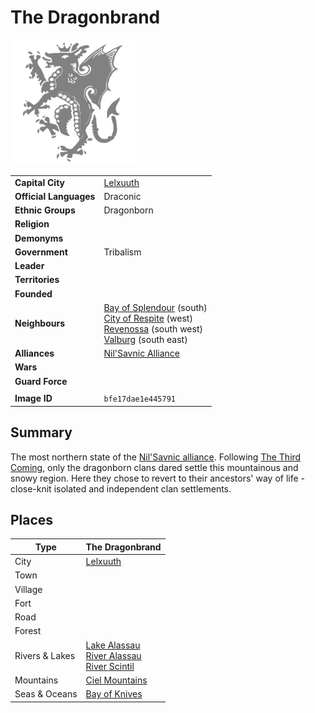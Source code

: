 # The Dragonbrand

<img src="https://raw.githubusercontent.com/jesskelsall/astarus-images/main/symbols/bfe17dae1e445791.png" height="200" />

|||
| --- | --- |
| **Capital City** | [Lelxuuth](../../../places/settlements/cities/lelxuuth.md) | civilisation.2
| **Official Languages** | Draconic |
| **Ethnic Groups** | Dragonborn |
| **Religion** | |
| **Demonyms** | |
| **Government** | Tribalism |
| **Leader** | |
| **Territories** | |
| **Founded** | |
| **Neighbours** | [Bay of Splendour](bay-of-splendour.md) (south)<br>[City of Respite](city-of-respite.md) (west)<br>[Revenossa](revenossa.md) (south west)<br>[Valburg](valburg.md) (south east) |
| **Alliances** | [Nil'Savnic Alliance](../nilsavnic-alliance.md) |
| **Wars** | |
| **Guard Force** | |
|||
| **Image ID** | `bfe17dae1e445791` |

## Summary

The most northern state of the [Nil'Savnic alliance](../nilsavnic-alliance.md). Following [The Third Coming](../../../history/events/the-third-coming.md), only the dragonborn clans dared settle this mountainous and snowy region. Here they chose to revert to their ancestors' way of life - close-knit isolated and independent clan settlements.

## Places

| Type | The Dragonbrand |
| --- | --- |
| City | [Lelxuuth](../../../places/settlements/cities/lelxuuth.md) |
| Town | |
| Village | |
| Fort | |
| Road | |
| Forest | |
| Rivers & Lakes | [Lake Alassau](../../../places/topography/rivers-lakes/lake-alassau.md)<br>[River Alassau](../../../places/topography/rivers-lakes/river-alassau.md)<br>[River Scintil](../../../places/topography/rivers-lakes/river-scintil.md) |
| Mountains | [Ciel Mountains](../../../places/topography/mountains/ciel-mountains.md) |
| Seas & Oceans | [Bay of Knives](../../../places/topography/seas-oceans/bay-of-knives.md) |
